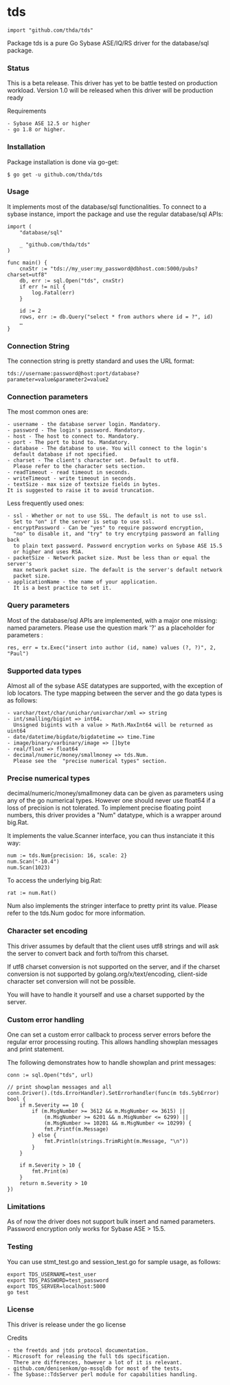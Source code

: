 # tds
`import "github.com/thda/tds"`

Package tds is a pure Go Sybase ASE/IQ/RS driver for the database/sql package.

### Status
This is a beta release. This driver has yet to be battle tested on
production workload. Version 1.0 will be released
when this driver will be production ready

Requirements


	- Sybase ASE 12.5 or higher
	- go 1.8 or higher.

### Installation
Package installation is done via go-get:


	$ go get -u github.com/thda/tds

### Usage
It implements most of the database/sql functionalities.
To connect to a sybase instance, import the package and
use the regular database/sql APIs:


	import (
		"database/sql"
	
		_ "github.com/thda/tds"
	)
	
	func main() {
		cnxStr := "tds://my_user:my_password@dbhost.com:5000/pubs?charset=utf8"
		db, err := sql.Open("tds", cnxStr)
		if err != nil {
			log.Fatal(err)
		}
	
		id := 2
		rows, err := db.Query("select * from authors where id = ?", id)
		…
	}

### Connection String
The connection string is pretty standard and uses the URL format:


	tds://username:password@host:port/database?parameter=value&parameter2=value2

### Connection parameters
The most common ones are:


	- username - the database server login. Mandatory.
	- password - The login's password. Mandatory.
	- host - The host to connect to. Mandatory.
	- port - The port to bind to. Mandatory.
	- database - The database to use. You will connect to the login's
	  default database if not specified.
	- charset - The client's character set. Default to utf8.
	  Please refer to the character sets section.
	- readTimeout - read timeout in seconds.
	- writeTimeout - write timeout in seconds.
	- textSize - max size of textsize fields in bytes.
	It is suggested to raise it to avoid truncation.

Less frequently used ones:


	- ssl - Whether or not to use SSL. The default is not to use ssl.
	  Set to "on" if the server is setup to use ssl.
	- encryptPassword - Can be "yes" to require password encryption,
	  "no" to disable it, and "try" to try encrytping password an falling back
	  to plain text password. Password encryption works on Sybase ASE 15.5
	  or higher and uses RSA.
	- packetSize - Network packet size. Must be less than or equal the server's
	  max network packet size. The default is the server's default network
	  packet size.
	- applicationName - the name of your application.
	  It is a best practice to set it.

### Query parameters
Most of the database/sql APIs are implemented, with a major one missing:
named parameters. Please use the question mark '?' as a placeholder
for parameters :


	res, err = tx.Exec("insert into author (id, name) values (?, ?)", 2, "Paul")

### Supported data types
Almost all of the sybase ASE datatypes are supported,
with the exception of lob locators.
The type mapping between the server and the go data types is as follows:


	- varchar/text/char/unichar/univarchar/xml => string
	- int/smalling/bigint => int64.
	  Unsigned bigints with a value > Math.MaxInt64 will be returned as uint64
	- date/datetime/bigdate/bigdatetime => time.Time
	- image/binary/varbinary/image => []byte
	- real/float => float64
	- decimal/numeric/money/smallmoney => tds.Num.
	  Please see the  "precise numerical types" section.

### Precise numerical types
decimal/numeric/money/smallmoney data can be given as parameters using any
of the go numerical types. However one should never use float64
if a loss of precision is not tolerated. To implement precise floating point
numbers, this driver provides a "Num" datatype, which is a wrapper around big.Rat.

It implements the value.Scanner interface, you can thus instanciate it this way:


	num := tds.Num{precision: 16, scale: 2}
	num.Scan("-10.4")
	num.Scan(1023)

To access the underlying big.Rat:


	rat := num.Rat()

Num also implements the stringer interface to pretty print its value.
Please refer to the tds.Num godoc for more information.

### Character set encoding
This driver assumes by default that the client uses utf8 strings and will
ask the server to convert back and forth to/from this charset.

If utf8 charset conversion is not supported on the server, and if the
charset conversion is not supported by golang.org/x/text/encoding,
client-side character set conversion will not be possible.

You will have to handle it yourself and use a charset supported by the server.

### Custom error handling
One can set a custom error callback to process server errors before
the regular error processing routing.
This allows handling showplan messages and print statement.

The following demonstrates how to handle showplan and print messages:


	conn := sql.Open("tds", url)
	
	// print showplan messages and all
	conn.Driver().(tds.ErrorHandler).SetErrorhandler(func(m tds.SybError) bool {
		if m.Severity == 10 {
			if (m.MsgNumber >= 3612 && m.MsgNumber <= 3615) ||
				(m.MsgNumber >= 6201 && m.MsgNumber <= 6299) ||
				(m.MsgNumber >= 10201 && m.MsgNumber <= 10299) {
				fmt.Printf(m.Message)
			} else {
				fmt.Println(strings.TrimRight(m.Message, "\n"))
			}
		}
	
		if m.Severity > 10 {
			fmt.Print(m)
		}
		return m.Severity > 10
	})

### Limitations
As of now the driver does not support bulk insert and named parameters.
Password encryption only works for Sybase ASE > 15.5.

### Testing
You can use stmt_test.go and session_test.go for sample usage, as follows:


	export TDS_USERNAME=test_user
	export TDS_PASSWORD=test_password
	export TDS_SERVER=localhost:5000
	go test

### License
This driver is release under the go license

Credits


	- the freetds and jtds protocol documentation.
	- Microsoft for releasing the full tds specification.
	  There are differences, however a lot of it is relevant.
	- github.com/denisenkom/go-mssqldb for most of the tests.
	- The Sybase::TdsServer perl module for capabilities handling.
